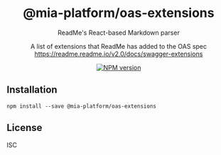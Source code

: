 <div align="center">

# @mia-platform/oas-extensions

ReadMe's React-based Markdown parser

A list of extensions that ReadMe has added to the OAS spec https://readme.readme.io/v2.0/docs/swagger-extensions

[![NPM version][npmjs-oasextensions-svg]][npmjs-oasextensions]

</div>

## Installation

```
npm install --save @mia-platform/oas-extensions
```

## License

ISC

[npmjs-oasextensions-svg]: https://img.shields.io/npm/v/@mia-platform/oas-extensions.svg?logo=npm
[npmjs-oasextensions]: https://www.npmjs.com/package/@mia-platform/oas-extensions
